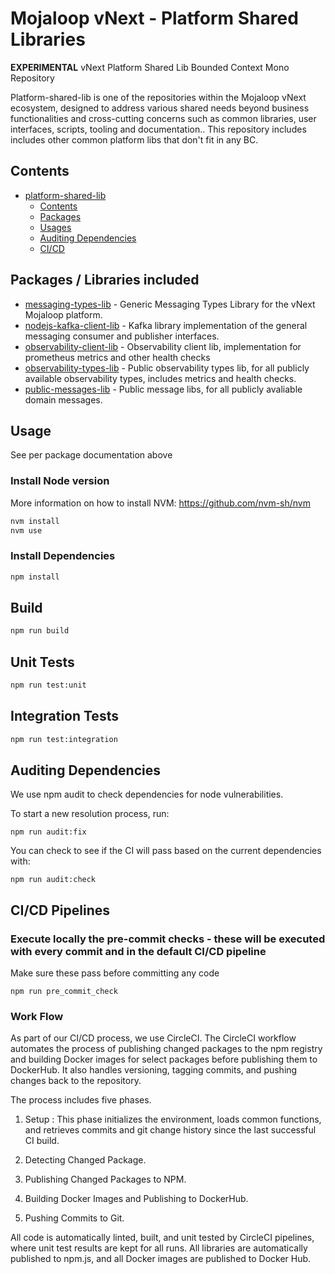 # Mojaloop vNext - Platform Shared Libraries

**EXPERIMENTAL** vNext Platform Shared Lib Bounded Context Mono Repository

Platform-shared-lib is one of the repositories within the Mojaloop vNext ecosystem, designed to address various shared needs  beyond business functionalities and cross-cutting concerns such as common libraries, user interfaces, scripts, tooling and documentation.. 
This repository includes  includes other common platform libs that don't fit in any BC.

## Contents
- [platform-shared-lib](#mojaloop-vnext---platform-shared-libraries)
  - [Contents](#contents)
  - [Packages](#packages--libraries-included)
  - [Usages](#usage)
  - [Auditing Dependencies](#auditing-dependencies)
  - [CI/CD](#cicd-pipelines)

## Packages / Libraries included

- [messaging-types-lib](https://github.com/mojaloop/platform-shared-lib/tree/main/packages/messaging-types-lib) - Generic Messaging Types Library for the vNext Mojaloop platform.
- [nodejs-kafka-client-lib](https://github.com/mojaloop/platform-shared-lib/tree/main/packages/nodejs-kafka-client-lib) - Kafka library implementation of the general messaging consumer and publisher interfaces.
- [observability-client-lib](https://github.com/mojaloop/platform-shared-lib/tree/main/packages/messaging-types-lib) - Observability client lib, implementation for prometheus metrics and other health checks
- [observability-types-lib](https://github.com/mojaloop/platform-shared-lib/tree/main/packages/nodejs-kafka-client-lib) - Public observability types lib, for all publicly available observability types, includes metrics and health checks.
- [public-messages-lib](https://github.com/mojaloop/platform-shared-lib/tree/main/packages/messaging-types-lib) - Public message libs, for all publicly avaliable domain messages.


## Usage

See per package documentation above

### Install Node version

More information on how to install NVM: https://github.com/nvm-sh/nvm

```bash
nvm install
nvm use
```

### Install Dependencies

```bash
npm install
```

## Build

```bash
npm run build
```

## Unit Tests

```bash
npm run test:unit
```

## Integration Tests

```bash
npm run test:integration
```

## Auditing Dependencies
We use npm audit to check dependencies for node vulnerabilities. 

To start a new resolution process, run:

```
npm run audit:fix
``` 

You can check to see if the CI will pass based on the current dependencies with:

```
npm run audit:check
```

## CI/CD Pipelines

### Execute locally the pre-commit checks - these will be executed with every commit and in the default CI/CD pipeline 

Make sure these pass before committing any code
```
npm run pre_commit_check
```

### Work Flow 

 As part of our CI/CD process, we use CircleCI. The CircleCI workflow automates the process of publishing changed packages to the npm registry and building Docker images for select packages before publishing them to DockerHub. It also handles versioning, tagging commits, and pushing changes back to the repository.

The process includes five phases. 
1. Setup : This phase initializes the environment, loads common functions, and retrieves commits and git change history since the last successful CI build.

2. Detecting Changed Package.

3. Publishing Changed Packages to NPM.

4. Building Docker Images and Publishing to DockerHub.

5. Pushing Commits to Git.

 All code is automatically linted, built, and unit tested by CircleCI pipelines, where unit test results are kept for all runs. All libraries are automatically published to npm.js, and all Docker images are published to Docker Hub.